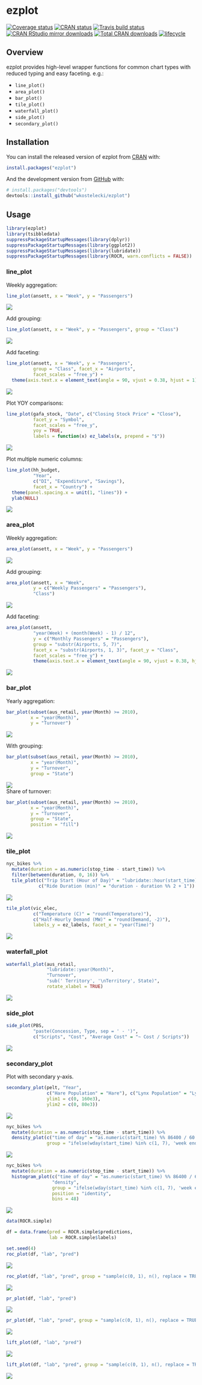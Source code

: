 
<!-- README.md is generated from README.Rmd. Please edit that file -->

# ezplot

<!-- badges: start -->

[![Coverage
status](https://codecov.io/gh/wkostelecki/ezplot/branch/master/graph/badge.svg)](https://codecov.io/github/wkostelecki/ezplot?branch=master)
[![CRAN
status](https://www.r-pkg.org/badges/version/ezplot)](https://cran.r-project.org/package=ezplot)
[![Travis build
status](https://travis-ci.org/wkostelecki/ezplot.svg?branch=master)](https://travis-ci.org/wkostelecki/ezplot)
[![CRAN RStudio mirror
downloads](http://cranlogs.r-pkg.org/badges/ezplot)](http://www.r-pkg.org/pkg/ezplot)
[![Total CRAN
downloads](http://cranlogs.r-pkg.org/badges/grand-total/ezplot)](http://www.r-pkg.org/pkg/ezplot)
[![lifecycle](https://img.shields.io/badge/lifecycle-maturing-blue.svg)](https://www.tidyverse.org/lifecycle/#maturing)
<!-- badges: end -->

## Overview

ezplot provides high-level wrapper functions for common chart types with
reduced typing and easy faceting. e.g.:

  - `line_plot()`
  - `area_plot()`
  - `bar_plot()`
  - `tile_plot()`
  - `waterfall_plot()`
  - `side_plot()`
  - `secondary_plot()`

## Installation

You can install the released version of ezplot from
[CRAN](https://CRAN.R-project.org) with:

``` r
install.packages("ezplot")
```

And the development version from [GitHub](https://github.com/) with:

``` r
# install.packages("devtools")
devtools::install_github("wkostelecki/ezplot")
```

## Usage

``` r
library(ezplot)
library(tsibbledata)
suppressPackageStartupMessages(library(dplyr))
suppressPackageStartupMessages(library(ggplot2))
suppressPackageStartupMessages(library(lubridate))
suppressPackageStartupMessages(library(ROCR, warn.conflicts = FALSE))
```

### line\_plot

Weekly aggregation:

``` r
line_plot(ansett, x = "Week", y = "Passengers")
```

<img src="man/figures/README-line_plot-1-1.png" style="display: block; margin: auto;" />

Add grouping:

``` r
line_plot(ansett, x = "Week", y = "Passengers", group = "Class")
```

<img src="man/figures/README-line_plot-2-1.png" style="display: block; margin: auto;" />

Add faceting:

``` r
line_plot(ansett, x = "Week", y = "Passengers",
          group = "Class", facet_x = "Airports",
          facet_scales = "free_y") +
  theme(axis.text.x = element_text(angle = 90, vjust = 0.38, hjust = 1))
```

<img src="man/figures/README-line_plot-3-1.png" style="display: block; margin: auto;" />

Plot YOY comparisons:

``` r
line_plot(gafa_stock, "Date", c("Closing Stock Price" = "Close"),
          facet_y = "Symbol",
          facet_scales = "free_y",
          yoy = TRUE,
          labels = function(x) ez_labels(x, prepend = "$"))
```

<img src="man/figures/README-line_plot4-1.png" style="display: block; margin: auto;" />

Plot multiple numeric columns:

``` r
line_plot(hh_budget,
          "Year",
          c("DI", "Expenditure", "Savings"),
          facet_x = "Country") +
  theme(panel.spacing.x = unit(1, "lines")) +
  ylab(NULL)
```

<img src="man/figures/README-line_plot-5-1.png" style="display: block; margin: auto;" />

### area\_plot

Weekly aggregation:

``` r
area_plot(ansett, x = "Week", y = "Passengers")
```

<img src="man/figures/README-area_plot-1-1.png" style="display: block; margin: auto;" />

Add grouping:

``` r
area_plot(ansett, x = "Week",
          y = c("Weekly Passengers" = "Passengers"),
          "Class")
```

<img src="man/figures/README-area_plot-2-1.png" style="display: block; margin: auto;" />

Add faceting:

``` r
area_plot(ansett,
          "year(Week) + (month(Week) - 1) / 12",
          y = c("Monthly Passengers" = "Passengers"),
          group = "substr(Airports, 5, 7)",
          facet_x = "substr(Airports, 1, 3)", facet_y = "Class",
          facet_scales = "free_y") +
          theme(axis.text.x = element_text(angle = 90, vjust = 0.38, hjust = 1))
```

<img src="man/figures/README-area_plot-3-1.png" style="display: block; margin: auto;" />

### bar\_plot

Yearly aggregation:

``` r
bar_plot(subset(aus_retail, year(Month) >= 2010),
         x = "year(Month)",
         y = "Turnover")
```

<img src="man/figures/README-bar_plot-1-1.png" style="display: block; margin: auto;" />

With grouping:

``` r
bar_plot(subset(aus_retail, year(Month) >= 2010), 
         x = "year(Month)",
         y = "Turnover",
         group = "State")
```

<img src="man/figures/README-bar_plot-2-1.png" style="display: block; margin: auto;" />
Share of turnover:

``` r
bar_plot(subset(aus_retail, year(Month) >= 2010), 
         x = "year(Month)",
         y = "Turnover",
         group = "State",
         position = "fill")
```

<img src="man/figures/README-bar_plot-3-1.png" style="display: block; margin: auto;" />

### tile\_plot

``` r
nyc_bikes %>%
  mutate(duration = as.numeric(stop_time - start_time)) %>%
  filter(between(duration, 0, 16)) %>%
  tile_plot(c("Trip Start (Hour of Day)" = "lubridate::hour(start_time) + 0.5"),
            c("Ride Duration (min)" = "duration - duration %% 2 + 1"))
```

<img src="man/figures/README-tile_plot-1-1.png" style="display: block; margin: auto;" />

``` r
tile_plot(vic_elec,
          c("Temperature (C)" = "round(Temperature)"), 
          c("Half-Hourly Demand (MW)" = "round(Demand, -2)"),
          labels_y = ez_labels, facet_x = "year(Time)")
```

<img src="man/figures/README-tile_plot-2-1.png" style="display: block; margin: auto;" />

### waterfall\_plot

``` r
waterfall_plot(aus_retail,
               "lubridate::year(Month)",
               "Turnover", 
               "sub(' Territory', '\nTerritory', State)", 
               rotate_xlabel = TRUE)
```

<img src="man/figures/README-waterfall_plot-1-1.png" style="display: block; margin: auto;" />

### side\_plot

``` r
side_plot(PBS, 
          "paste(Concession, Type, sep = ' - ')", 
          c("Scripts", "Cost", "Average Cost" = "~ Cost / Scripts"))
```

<img src="man/figures/README-side_plot-1-1.png" style="display: block; margin: auto;" />

### secondary\_plot

Plot with secondary y-axis.

``` r
secondary_plot(pelt, "Year",
               c("Hare Population" = "Hare"), c("Lynx Population" = "Lynx"),
               ylim1 = c(0, 160e3),
               ylim2 = c(0, 80e3))
```

<img src="man/figures/README-secondary_plot-1-1.png" style="display: block; margin: auto;" />

``` r
nyc_bikes %>% 
  mutate(duration = as.numeric(stop_time - start_time)) %>%
  density_plot(c("time of day" = "as.numeric(start_time) %% 86400 / 60 / 60"),
               group = "ifelse(wday(start_time) %in% c(1, 7), 'week end', 'week day')")
```

<img src="man/figures/README-density_plot-1-1.png" style="display: block; margin: auto;" />

``` r
nyc_bikes %>% 
  mutate(duration = as.numeric(stop_time - start_time)) %>%
  histogram_plot(c("time of day" = "as.numeric(start_time) %% 86400 / 60 / 60"),
                 "density",
                 group = "ifelse(wday(start_time) %in% c(1, 7), 'week end', 'week day')",
                 position = "identity",
                 bins = 48)
```

<img src="man/figures/README-histogram_plot-1-1.png" style="display: block; margin: auto;" />

``` r
data(ROCR.simple)

df = data.frame(pred = ROCR.simple$predictions,
                lab = ROCR.simple$labels)

set.seed(4)
roc_plot(df, "lab", "pred")
```

<img src="man/figures/README-roc_plot-1-1.png" style="display: block; margin: auto;" />

``` r
roc_plot(df, "lab", "pred", group = "sample(c(0, 1), n(), replace = TRUE)")
```

<img src="man/figures/README-roc_plot-1-2.png" style="display: block; margin: auto;" />

``` r
pr_plot(df, "lab", "pred")
```

<img src="man/figures/README-roc_plot-1-3.png" style="display: block; margin: auto;" />

``` r
pr_plot(df, "lab", "pred", group = "sample(c(0, 1), n(), replace = TRUE)")
```

<img src="man/figures/README-roc_plot-1-4.png" style="display: block; margin: auto;" />

``` r
lift_plot(df, "lab", "pred")
```

<img src="man/figures/README-roc_plot-1-5.png" style="display: block; margin: auto;" />

``` r
lift_plot(df, "lab", "pred", group = "sample(c(0, 1), n(), replace = TRUE)")
```

<img src="man/figures/README-roc_plot-1-6.png" style="display: block; margin: auto;" />
